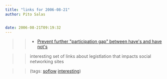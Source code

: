 ```yaml
---
title: "links for 2006-08-21"
author: Pito Salas


date: 2006-08-21T09:19:32
---
```



>>

>>   * [Prevent further "participation gap" between have's and have
not's](<http://feeds.feedburner.com/~r/EmergenceMarketing/~3/14570962/prevent_further_participa.php>)

>>

>> interesting set of links about legistlation that impacts social networking
sites

>>

>> (tags: [soflow](<http://del.icio.us/pitosalas/soflow>)
[interesting](<http://del.icio.us/pitosalas/interesting>))

>>

>>


